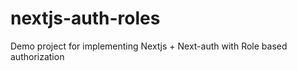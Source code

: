 # nextjs-auth-roles
Demo project for implementing Nextjs + Next-auth with Role based authorization 
